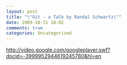```yaml
---
layout: post
title: "\"Git - a Talk by Randal Schwartz\""
date: 2009-10-31 18:02
comments: true
categories: Uncategorized
---
```

<p><a href="http://video.google.com/googleplayer.swf?docid=-3999952944619245780&#038;hl=en">http://video.google.com/googleplayer.swf?docid=-3999952944619245780&#038;hl=en</a></p>
